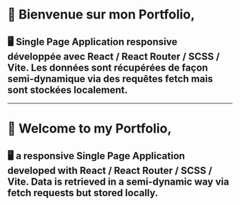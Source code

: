 
# 👋 Bienvenue sur mon Portfolio,

<h2> 🖥️ Single Page Application responsive développée avec React / React Router / SCSS / Vite. Les données sont récupérées de façon semi-dynamique via des requêtes fetch mais sont stockées localement. </h2>

------------------------------------------------

# 👋 Welcome to my Portfolio,

<h2> 🖥️ a responsive Single Page Application developed with React / React Router / SCSS / Vite. Data is retrieved in a semi-dynamic way via fetch requests but stored locally. </h2>
